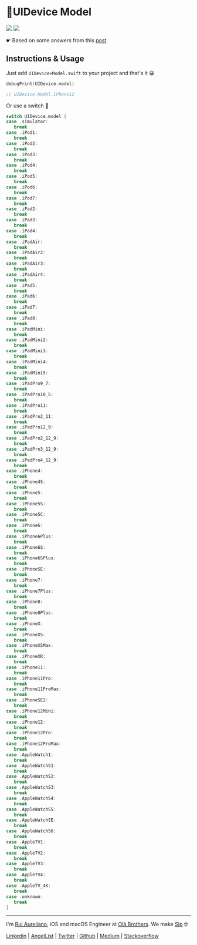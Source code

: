 # 📱UIDevice Model 

[![](https://img.shields.io/badge/license-MIT-0f73b4.svg)](./LICENSE.md) [![](https://img.shields.io/badge/swift-5.3-0f73b4.svg)](https://swift.org/blog/swift-5-3-released/) 

☛ Based on some answers from this [post](https://stackoverflow.com/questions/26028918/how-to-determine-the-current-iphone-device-model)

## Instructions & Usage

Just add `UIDevice+Model.swift` to your project and that's it 😀 

```swift
debugPrint(UIDevice.model)

// UIDevice.Model.iPhone12
```

Or use a switch 🤯


```swift
switch UIDevice.model {
case .simulator:
   break
case .iPod1:
   break
case .iPod2:
   break
case .iPod3:
   break
case .iPod4:
   break
case .iPod5:
   break
case .iPod6:
   break
case .iPod7:
   break
case .iPad2:
   break
case .iPad3:
   break
case .iPad4:
   break
case .iPadAir:
   break
case .iPadAir2:
   break
case .iPadAir3:
   break
case .iPadAir4:
   break
case .iPad5:
   break
case .iPad6:
   break
case .iPad7:
   break
case .iPad8:
   break
case .iPadMini:
   break
case .iPadMini2:
   break
case .iPadMini3:
   break
case .iPadMini4:
   break
case .iPadMini5:
   break
case .iPadPro9_7:
   break
case .iPadPro10_5:
   break
case .iPadPro11:
   break
case .iPadPro2_11:
   break
case .iPadPro12_9:
   break
case .iPadPro2_12_9:
   break
case .iPadPro3_12_9:
   break
case .iPadPro4_12_9:
   break
case .iPhone4:
   break
case .iPhone4S:
   break
case .iPhone5:
   break
case .iPhone5S:
   break
case .iPhone5C:
   break
case .iPhone6:
   break
case .iPhone6Plus:
   break
case .iPhone6S:
   break
case .iPhone6SPlus:
   break
case .iPhoneSE:
   break
case .iPhone7:
   break
case .iPhone7Plus:
   break
case .iPhone8:
   break
case .iPhone8Plus:
   break
case .iPhoneX:
   break
case .iPhoneXS:
   break
case .iPhoneXSMax:
   break
case .iPhoneXR:
   break
case .iPhone11:
   break
case .iPhone11Pro:
   break
case .iPhone11ProMax:
   break
case .iPhoneSE2:
   break
case .iPhone12Mini:
   break
case .iPhone12:
   break
case .iPhone12Pro:
   break
case .iPhone12ProMax:
   break
case .AppleWatch1:
   break
case .AppleWatchS1:
   break
case .AppleWatchS2:
   break
case .AppleWatchS3:
   break
case .AppleWatchS4:
   break
case .AppleWatchS5:
   break
case .AppleWatchSE:
   break
case .AppleWatchS6:
   break
case .AppleTV1:
   break
case .AppleTV2:
   break
case .AppleTV3:
   break
case .AppleTV4:
   break
case .AppleTV_4K:
   break
case .unknown:
   break
}
```

---

I'm [Rui Aureliano](http://ruiaureliano.com), iOS and macOS Engineer at [Olá Brothers](https://theolabrothers.com). We make [Sip](https://sipapp.io) 🤓

[Linkedin](https://www.linkedin.com/in/ruiaureliano) | [AngelList](https://angel.co/ruiaureliano) | [Twitter](https://twitter.com/ruiaureliano) | [Github](https://github.com/ruiaureliano) | [Medium](https://medium.com/@ruiaureliano) | [Stackoverflow](https://stackoverflow.com/users/881095/ruiaureliano)
